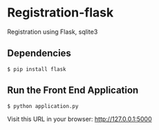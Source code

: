 # Registration-flask 
Registration using Flask, sqlite3


## Dependencies
`$ pip install flask `

## Run the Front End Application
`$ python application.py`

Visit this URL in your browser: http://127.0.0.1:5000


